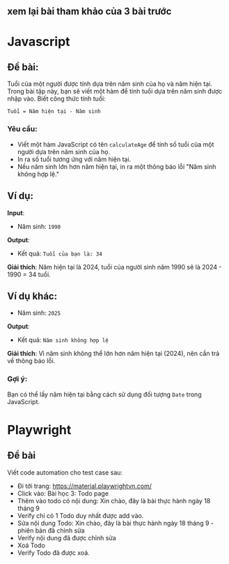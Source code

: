 ## xem lại bài tham khảo của 3 bài trước
# Javascript
## Đề bài:
Tuổi của một người được tính dựa trên năm sinh của họ và năm hiện tại. Trong bài tập này, bạn sẽ viết một hàm để tính tuổi dựa trên năm sinh được nhập vào. Biết công thức tính tuổi:
```
Tuổi = Năm hiện tại - Năm sinh
```

### Yêu cầu:
- Viết một hàm JavaScript có tên `calculateAge` để tính số tuổi của một người dựa trên năm sinh của họ.
- In ra số tuổi tương ứng với năm hiện tại.
- Nếu năm sinh lớn hơn năm hiện tại, in ra một thông báo lỗi "Năm sinh không hợp lệ."

## Ví dụ:
**Input**:
- Năm sinh: `1990`

**Output**: 
- Kết quả: `Tuổi của bạn là: 34`

**Giải thích**: 
Năm hiện tại là 2024, tuổi của người sinh năm 1990 sẽ là 2024 - 1990 = 34 tuổi.

## Ví dụ khác:
- Năm sinh: `2025`

**Output**:
- Kết quả: `Năm sinh không hợp lệ`

**Giải thích**:
Vì năm sinh không thể lớn hơn năm hiện tại (2024), nên cần trả về thông báo lỗi.

### Gợi ý:
Bạn có thể lấy năm hiện tại bằng cách sử dụng đối tượng `Date` trong JavaScript.

# Playwright
## Đề bài
Viết code automation cho test case sau:
- Đi tới trang: https://material.playwrightvn.com/
- Click vào: Bài học 3: Todo page
- Thêm vào todo có nội dung: Xin chào, đây là bài thực hành ngày 18 tháng 9
- Verify chỉ có 1 Todo duy nhất được add vào.
- Sửa nội dung Todo: Xin chào, đây là bài thực hành ngày 18 tháng 9 - phiên bản đã chỉnh sửa
- Verify nội dung đã được chỉnh sửa
- Xoá Todo
- Verify Todo đã được xoá.

